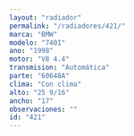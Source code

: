 ```yaml
---
layout: "radiador"
permalink: "/radiadores/421/"
marca: "BMW"
modelo: "740I"
ano: "1998"
motor: "V8 4.4"
transmision: "Automática"
parte: "60648A"
clima: "Con clima"
alto: "25 9/16"
ancho: "17"
observaciones: ""
id: "421"
---
```


